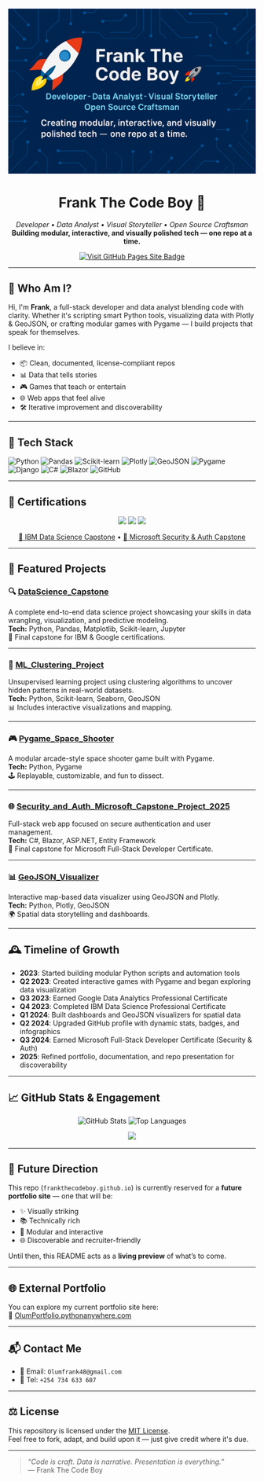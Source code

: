 <p align="center">
  <img src="banner_image.png" alt="Frank The Code Boy Banner" />
</p>

<h1 align="center">Frank The Code Boy 🚀</h1>
<p align="center">
  <em>Developer • Data Analyst • Visual Storyteller • Open Source Craftsman</em><br>
  <strong>Building modular, interactive, and visually polished tech — one repo at a time.</strong>
</p>

<p align="center">
  <a href="https://frankthecodeboy.github.io/" target="_blank">
    <img src="https://img.shields.io/badge/Visit-My_GitHub_Pages_Site-blue?style=for-the-badge" alt="Visit GitHub Pages Site Badge" />
  </a>
</p>

---

## 🧠 Who Am I?

Hi, I'm **Frank**, a full-stack developer and data analyst blending code with clarity. Whether it's scripting smart Python tools, visualizing data with Plotly & GeoJSON, or crafting modular games with Pygame — I build projects that speak for themselves.

I believe in:
- 📦 Clean, documented, license-compliant repos  
- 📊 Data that tells stories  
- 🎮 Games that teach or entertain  
- 🌐 Web apps that feel alive  
- 🛠️ Iterative improvement and discoverability  

---

## 🧰 Tech Stack

![Python](https://img.shields.io/badge/-Python-3776AB?logo=python&logoColor=white&style=flat)
![Pandas](https://img.shields.io/badge/-Pandas-150458?logo=pandas&logoColor=white&style=flat)
![Scikit-learn](https://img.shields.io/badge/-Scikit--learn-F7931E?logo=scikit-learn&logoColor=white&style=flat)
![Plotly](https://img.shields.io/badge/-Plotly-3F4F75?logo=plotly&logoColor=white&style=flat)
![GeoJSON](https://img.shields.io/badge/-GeoJSON-006400?style=flat)
![Pygame](https://img.shields.io/badge/-Pygame-1B1E23?logo=pygame&logoColor=white&style=flat)
![Django](https://img.shields.io/badge/-Django-092E20?logo=django&logoColor=white&style=flat)
![C#](https://img.shields.io/badge/-C%23-239120?logo=c-sharp&logoColor=white&style=flat)
![Blazor](https://img.shields.io/badge/-Blazor-512BD4?logo=blazor&logoColor=white&style=flat)
![GitHub](https://img.shields.io/badge/-GitHub-181717?logo=github&logoColor=white&style=flat)

---

## 🏅 Certifications

<p align="center">
  <img src="https://img.shields.io/badge/Google-Data_Analytics_Professional_Certificate-yellow?logo=Google&style=flat-square" />
  <img src="https://img.shields.io/badge/IBM-Data_Science_Professional_Certificate-blue?logo=IBM&style=flat-square" />
  <img src="https://img.shields.io/badge/Microsoft-Full_Stack_Developer_Professional_Certificate-green?logo=Microsoft&style=flat-square" />
</p>

<p align="center">
  <a href="https://github.com/frankTheCodeBoy/DataScience_Capstone">🔗 IBM Data Science Capstone</a> • 
  <a href="https://github.com/frankTheCodeBoy/Security_and_Auth_Microsoft_Capstone_Project_2025">🔗 Microsoft Security & Auth Capstone</a>
</p>

---

## 🌟 Featured Projects

### 🔍 [DataScience_Capstone](https://github.com/frankTheCodeBoy/DataScience_Capstone)
A complete end-to-end data science project showcasing your skills in data wrangling, visualization, and predictive modeling.  
**Tech:** Python, Pandas, Matplotlib, Scikit-learn, Jupyter  
📜 Final capstone for IBM & Google certifications.

---

### 🧠 [ML_Clustering_Project](https://github.com/frankTheCodeBoy/Data_Science_Machine_Learning_Analysis)
Unsupervised learning project using clustering algorithms to uncover hidden patterns in real-world datasets.  
**Tech:** Python, Scikit-learn, Seaborn, GeoJSON  
📊 Includes interactive visualizations and mapping.

---

### 🎮 [Pygame_Space_Shooter](https://github.com/frankTheCodeBoy/Pygame_game_Development)
A modular arcade-style space shooter game built with Pygame.  
**Tech:** Python, Pygame  
🕹️ Replayable, customizable, and fun to dissect.

---

### 🌐 [Security_and_Auth_Microsoft_Capstone_Project_2025](https://github.com/frankTheCodeBoy/Security_and_Auth_Microsoft_Capstone_Project_2025)
Full-stack web app focused on secure authentication and user management.  
**Tech:** C#, Blazor, ASP.NET, Entity Framework  
🔐 Final capstone for Microsoft Full-Stack Developer Certificate.

---

### 📊 [GeoJSON_Visualizer](https://github.com/frankTheCodeBoy/Realtime_API_Data_And_Earthquakes_Visualisation)
Interactive map-based data visualizer using GeoJSON and Plotly.  
**Tech:** Python, Plotly, GeoJSON  
🌍 Spatial data storytelling and dashboards.

---

## 🕰️ Timeline of Growth

- **2023**: Started building modular Python scripts and automation tools  
- **Q2 2023**: Created interactive games with Pygame and began exploring data visualization  
- **Q3 2023**: Earned Google Data Analytics Professional Certificate  
- **Q4 2023**: Completed IBM Data Science Professional Certificate  
- **Q1 2024**: Built dashboards and GeoJSON visualizers for spatial data  
- **Q2 2024**: Upgraded GitHub profile with dynamic stats, badges, and infographics  
- **Q3 2024**: Earned Microsoft Full-Stack Developer Certificate (Security & Auth)  
- **2025**: Refined portfolio, documentation, and repo presentation for discoverability  

---

## 📈 GitHub Stats & Engagement

<p align="center">
  <img src="https://github-readme-stats.vercel.app/api?username=frankTheCodeBoy&show_icons=true&theme=radical" alt="GitHub Stats" />
  <img src="https://github-readme-stats.vercel.app/api/top-langs/?username=frankTheCodeBoy&layout=compact&theme=radical" alt="Top Languages" />
</p>

<p align="center">
  <img src="https://komarev.com/ghpvc/?username=frankTheCodeBoy&label=Profile+Views&color=blueviolet&style=flat" />
</p>

---

## 🧭 Future Direction

This repo (`frankthecodeboy.github.io`) is currently reserved for a **future portfolio site** — one that will be:
- ✨ Visually striking  
- 📚 Technically rich  
- 🧩 Modular and interactive  
- 🌐 Discoverable and recruiter-friendly  

Until then, this README acts as a **living preview** of what’s to come.

---

## 🌐 External Portfolio

You can explore my current portfolio site here:  
🔗 [OlumPortfolio.pythonanywhere.com](https://OlumPortfolio.pythonanywhere.com)

---

## 📬 Contact Me

- 📧 Email: `Olumfrank48@gmail.com`  
- 📱 Tel: `+254 734 633 607`

---

## ⚖️ License

This repository is licensed under the [MIT License](LICENSE).  
Feel free to fork, adapt, and build upon it — just give credit where it's due.

---

> _“Code is craft. Data is narrative. Presentation is everything.”_  
> — Frank The Code Boy

